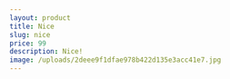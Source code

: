 ```yaml
---
layout: product
title: Nice
slug: nice
price: 99
description: Nice!
image: /uploads/2deee9f1dfae978b422d135e3acc41e7.jpg
---
```

